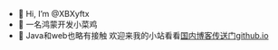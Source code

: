 - 👋 Hi, I’m @XBXyftx
- 👀 一名鸿蒙开发小菜鸡
- 🌱 Java和web也略有接触
欢迎来我的小站看看[国内博客传送门](xbxyftx.top)[github.io](xbxyftx.github.io)
<!---
XBXyftx/XBXyftx is a ✨ special ✨ repository because its `README.md` (this file) appears on your GitHub profile.
You can click the Preview link to take a look at your changes.
--->
